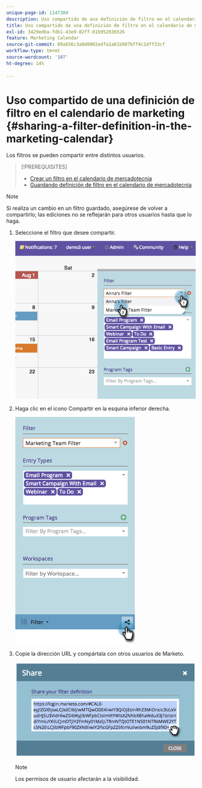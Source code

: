 ```yaml
---
unique-page-id: 1147304
description: Uso compartido de una definición de filtro en el calendario de marketing, documentos de Marketo, documentación del producto
title: Uso compartido de una definición de filtro en el calendario de marketing
exl-id: 3429edba-fdb1-43e9-82ff-01b952036526
feature: Marketing Calendar
source-git-commit: 09a656c3a0d0002edfa1a61b987bff4c1dff33cf
workflow-type: tm+mt
source-wordcount: '107'
ht-degree: 14%

---
```


# Uso compartido de una definición de filtro en el calendario de marketing {#sharing-a-filter-definition-in-the-marketing-calendar}

Los filtros se pueden compartir entre distintos usuarios.

>[!PREREQUISITES]
>
>* [Crear un filtro en el calendario de mercadotecnia](/help/marketo/product-docs/core-marketo-concepts/marketing-calendar/working-with-the-calendar/filtering-the-marketing-calendar.md)
>* [Guardando definición de filtro en el calendario de mercadotecnia](/help/marketo/product-docs/core-marketo-concepts/marketing-calendar/working-with-the-calendar/saving-a-filter-definition-in-the-marketing-calendar.md)

>[!NOTE]
>
> Si realiza un cambio en un filtro guardado, asegúrese de volver a compartirlo; las ediciones no se reflejarán para otros usuarios hasta que lo haga.

1. Seleccione el filtro que desee compartir.

   ![](assets/image2014-9-24-11-3a31-3a19.png)

1. Haga clic en el icono Compartir en la esquina inferior derecha.

   ![](assets/image2014-9-24-11-3a31-3a24.png)

1. Copie la dirección URL y compártala con otros usuarios de Marketo.

   ![](assets/image2014-9-24-11-3a31-3a29.png)

   >[!NOTE]
   >
   >Los permisos de usuario afectarán a la visibilidad.
